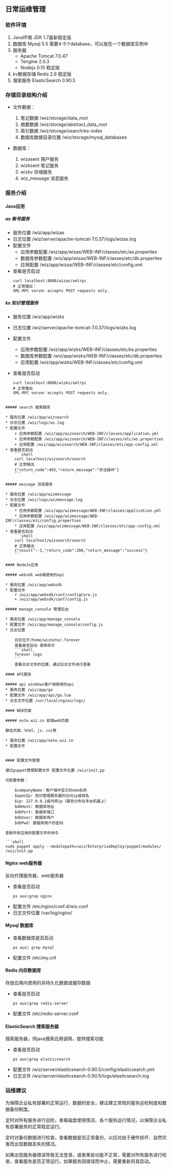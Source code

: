 ## 日常运维管理

### 软件环境

1. Java环境
    JDK 1.7最新稳定版
1. 数据库
    Mysql 5.5 需要4-5个database，可以放在一个数据库实例中
1. 服务器
    * Apache Tomcat 7.0.47
    * Tengine 2.0.3
    * Nodejs 0.10 稳定版
1. kv数据存储
    Redis 2.6 稳定版
1. 搜索服务
    ElasticSearch 0.90.5

### 存储目录结构介绍

* 文件数据：
    1. 笔记数据 /wiz/storage/data_root
    1. 摘要数据 /wiz/storage/abstract_data_root
    1. 索引数据 /wiz/storage/search/es-index
    1. 数据库数据目录位置 /wiz/storage/mysql_databases

* 数据库：
    1. wizasent 用户服务
    1. wizksent 笔记服务
    1. wizkv 存储服务
    1. wiz_message 消息服务

### 服务介绍

#### Java应用

##### as 账号服务

* 服务位置 /wiz/app/wizas
* 日志位置 /wiz/server/apache-tomcat-7.0.37/logs/wizas.log
* 配置文件
    + 应用参数配置 /wiz/app/wizas/WEB-INF/classes/etc/as.properties
    + 数据库参数配置 /wiz/app/wizas/WEB-INF/classes/etc/db.properties
    + 应用配置 /wiz/app/wizas/WEB-INF/classes/etc/config.xml
* 查看是否启动
    ```shell
    curl localhost:8080/wizas/xmlrpc
    # 正常输出：
    XML-RPC server accepts POST requests only.
    ```

##### ks 知识管理服务

* 服务位置 /wiz/app/wizks
* 日志位置 /wiz/server/apache-tomcat-7.0.37/logs/wizks.log
* 配置文件

    + 应用参数配置 /wiz/app/wizks/WEB-INF/classes/etc/ks.properties
    + 数据库参数配置 /wiz/app/wizks/WEB-INF/classes/etc/db.properties
    + 应用配置 /wiz/app/wizks/WEB-INF/classes/etc/config.xml
* 查看是否启动
    ```shell
    curl localhost:8080/wizks/xmlrpc
    # 正常输出
    XML-RPC server accepts POST requests only.
```

##### search 搜索服务

* 服务位置 /wiz/app/wizsearch
* 日志位置 /wiz/logs/ws.log
* 配置文件
    + 应用参数配置 /wiz/app/wizsearch/WEB-INF/classes/application.yml
    + 应用参数配置 /wiz/app/wizsearch/WEB-INF/classes/etc/ws.properties
    + 应用配置 /wiz/app/wizsearch/WEB-INF/classes/etc/app-config.xml
* 查看是否启动
    ```shell
    curl localhost/wizsearch/search
    # 正常输出
    {"return_code":403,"return_message":"非法操作"}
    ```

##### message 消息服务

* 服务位置 /wiz/app/wizmessage
* 日志位置 /wiz/logs/wizmessage.log
* 配置文件
    * 应用参数配置 /wiz/app/wizmessage/WEB-INF/classes/application.yml
    * 应用参数配置 /wiz/app/wizmessage/WEB-INF/classes/etc/config.properties
    * 应用配置 /wiz/app/wizmessage/WEB-INF/classes/etc/app-config.xml
* 查看是否启动
    ```shell
    curl localhost/wizsearch/search
    # 正常输出
    {"result":-1,"return_code":200,"return_message":"success"}
    ```

#### NodeJs应用

##### websdk web端使用的api

* 服务位置 /wiz/app/websdk
* 配置文件
    + /wiz/app/websdk/conf/configCore.js
    + /wiz/app/websdk/conf/config.js

##### manage_console 管理后台

* 服务位置 /wiz/app/manage_console
* 配置文件 /wiz/app/manage_console/config.js
* 日志位置 

    日志位于/home/wiznote/.forever
    查看是否启动 使用命令
    ```shell
    forever logs
    ```
    查看日志文件的位置，通过日志文件进行查看

#### API服务

##### api windows客户端使用的api
* 服务位置 /wiz/app/go
* 配置文件 /wiz/app/api/go.lua
* 日志文件位置 /usr/local/nginx/logs/

#### WEB页面

##### note.wiz.cn 前端web页面

静态页面，html、js、css等

* 服务位置 /wiz/app/note.wiz.cn 
* 配置文件


#### 配置文件管理

通过puppet管理配置文件 配置文件位置 /wiz/init.pp

可配置参数：

    $companyName：客户端中显示的oem名称
    $openIp: 知识管理服务器的访问ip或域名
    $ip: 127.0.0.1或内网ip（服务分布在多台机器上）
    $dbHost: 数据库地址
    $dbPort: 数据库端口
    $dbUser: 数据库用户
    $dbPwd: 数据库用户的密码

更新所有应用的配置文件的命令

```shell
sudo puppet apply --modulepath=/wiz/EnterpriseDeploy/puppet/modules/ /wiz/init.pp
```

#### Nginx web服务器

反向代理服务器，web服务器

* 查看是否启动
    ```shell
    ps aux|grep nginx
    ```
* 配置文件 /etc/nginx/conf.d/wiz.conf
* 日志文件位置 /var/log/nginx/


#### Mysql 数据库

* 查看数据库是否启动
    ```shell
    ps aux| grep mysql
    ```
* 配置文件 /etc/my.cnf


#### Redis 内存数据库

存放应用内使用的非持久化数据或缓存数据

* 查看是否启动
    ```shell
    ps aux|grep redis-server
    ```
* 配置文件 /etc/redis-server.conf

#### ElasticSearch 搜索服务器

搜索服务器，供java搜索应用调用，提供搜索功能

* 查看是否启动
    ```shell
    ps aux|grep elasticsearch
    ```
* 配置文件 /wiz/server/elasticsearch-0.90.5/config/elasticsearch.yml
* 日志文件 /wiz/server/elasticsearch-0.90.5/logs/elasticsearch.log

### 运维建议

为保障企业私有部署的正常运行，数据的安全，建议建立常规的服务巡检制度和数据备份制度。

定时对所有服务进行巡检，查看磁盘使用情况、各个服务运行情况，以保障企业私有部署服务的正常稳定运行。

定时对备份数据进行检查，查看数据是否正常备份，以应对由于硬件损坏、自然灾害而出现数据丢失的情况。

如果出现服务器错误导致无法登录，或者某些功能不正常，需要对所有服务进行检查，查看服务是否正常运行。如果服务因错误而中止，需要重新将其启动。
